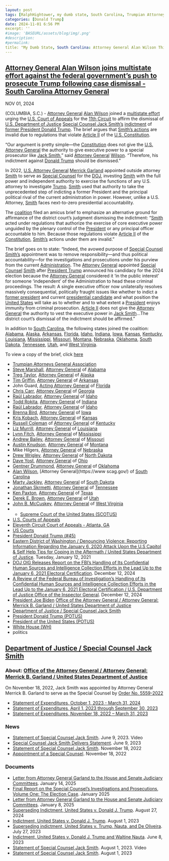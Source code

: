 ```yaml
---
layout: post
tags: [RalphHightower, my dumb state, South Carolina, Trumpian Attorneys General Association, Steve Marshall, Alabama, Treg Taylor, Alaska, Tim Griffin, Arkansas, John Guard, Acting Florida, Chris Carr, Georgia, Raúl Labrador, Idaho, Todd Rokita, Indiana, Raúl Labrador, Idaho, Brenna Bird, Iowa, Kris Kobach, Kansas, Russell Coleman, Kentucky, Liz Murrill, Louisiana, Lynn Fitch, Mississippi, Andrew Bailey, Missouri, Austin Knudson, Montana, Mike Hilgers, Nebraska, Drew Wrigley, North Dakota, Dave Yost, Ohio, Gentner Drummond, Oklahoma, Alan Wilson, South Carolina, Marty Jackley, South Dakota, Jonathan Skrmetti, Tennessee, Ken Paxton, Texas, Derek E. Brown, Utah, John B. McCuskey, West Virginia, Supreme Court of the United States (SCOTUS), U.S. Courts of Appeals, Eleventh Circuit Court of Appeals - Atlanta, GA, Superseding Indictment, United States v. Donald J. Trump, US Courts, President Donald Trump (#45), Eastern District of Washington / Denouncing Violence; Reporting Information Regarding the January 6 2020 Attack Upon the U.S Capitol & Self Help Tips for Coping in the Aftermath / United States Department of Justice. Tuesday January 12 2021, DOJ OIG Releases Report on the FBI’s Handling of Its Confidential Human Sources and Intelligence Collection Efforts in the Lead Up to the January 6 2021 Electoral Certification. December 12 2024, A Review of the Federal Bureau of Investigation’s Handling of Its Confidential Human Sources and Intelligence Collection Efforts in the Lead Up to the January 6 2021 Electoral Certification / U.S. Department of Justice Office of the Inspector General. December 12 2024, President Joe Biden Office of the Attorney General, Merrick B. Garland, Department of Justice, Special Counsel Jack Smith, President Donald Trump (POTUS), President of the United States (POTUS), White House (WH), politics]
categories: [Donald Trump]
date: 2024-11-01 6:56 PM
excerpt: ''
#image: 'BASEURL/assets/blog/img/.png'
#description:
#permalink:
title: "My Dumb State, South Carolina: Attorney General Alan Wilson Thinks That Trying to Overthrow An Election and Incite An Insurrection Is Legal"
---
```



## [Attorney General Alan Wilson joins multistate effort against the federal government’s push to prosecute Trump following case dismissal - South Carolina Attorney General](https://www.scag.gov/about-the-office/news/attorney-general-alan-wilson-joins-multistate-effort-against-the-federal-government-s-push-to-prosecute-trump-following-case-dismissal/)

NOV 01, 2024

(COLUMBIA, S.C.) - [Attorney General](https://www.scag.gov/) [Alan Wilson](https://www.scag.gov/about-the-office/meet-the-attorney-general/) joined a [multistate effort](https://republicanags.com/) urging the [U.S. Court of Appeals](https://www.uscourts.gov/about-federal-courts/court-role-and-structure/about-us-courts-appeals) for the [11th Circuit](https://www.uscourts.gov/federal-court-finder/location/276) to affirm the dismissal of [U.S. Department of Justice](https://www.justice.gov/) [Special Counsel Jack Smith’s](https://www.justice.gov/archives/sco-smith) [indictment](https://www.justice.gov/sco-smith/media/1366521/dl) of [former President Donald Trump](https://trumpwhitehouse.archives.gov/). The brief argues that [Smith’s actions](https://www.justice.gov/archives/sco-smith) are invalid due to regulations that violate [Article II](https://constitution.congress.gov/constitution/article-2/) of the [U.S. Constitution](https://constitution.congress.gov/).

“Our argument is pretty simple—the [Constitution](https://constitution.congress.gov/) does not give the [U.S. Attorney General](https://www.justice.gov/ag/bio/attorney-general-merrick-b-garland) the authority to give executive power to a special prosecutor like [Jack Smith](https://www.justice.gov/archives/sco-smith),” said [Attorney General](https://www.scag.gov/) [Wilson](https://www.scag.gov/about-the-office/meet-the-attorney-general/). “Therefore, his indictment against [Donald Trump](https://trumpwhitehouse.archives.gov/) should be dismissed.”

In 2022, [U.S. Attorney General](https://www.justice.gov/) [Merrick Garland](https://www.justice.gov/ag/bio/attorney-general-merrick-b-garland) appointed outside attorney [Smith](https://www.justice.gov/archives/sco-smith) to serve as [Special Counsel](https://www.justice.gov/archives/sco-smith) for the [DOJ](https://www.justice.gov/), investing [Smith](https://www.justice.gov/archives/sco-smith) with the full power and independent authority to exercise the functions of any U.S. attorney to investigate [Trump](https://trumpwhitehouse.archives.gov/). [Smith](https://www.justice.gov/archives/sco-smith) used that authority to take the unprecedented step of indicting a former President and the principal political rival of the current administration in power. However, unlike a U.S. Attorney, [Smith](https://www.justice.gov/archives/sco-smith) faces next-to-zero presidential accountability.

The [coalition](https://republicanags.com/) filed an amicus brief to emphasize an alternative ground for affirmance of the district court’s judgment dismissing the indictment: “[Smith](https://www.justice.gov/archives/sco-smith) acted under regulations that authorize the exercise of core executive power unguided by the plenary control of the [President](https://www.whitehouse.gov/) or any principal officer accountable to him. Because those regulations violate [Article II](https://constitution.congress.gov/constitution/article-2/) of the [Constitution](https://constitution.congress.gov/), [Smith’s](https://www.justice.gov/archives/sco-smith) actions under them are invalid.”

The brief goes on to state: “Indeed, the avowed purpose of [Special Counsel](https://www.justice.gov/archives/sco-smith) [Smith’s](https://www.justice.gov/archives/sco-smith) appointment was to remove responsibility—and thus political accountability—for the investigations and prosecutions under his purview from the current [Administration](https://bidenwhitehouse.archives.gov/). The [Attorney General](https://www.justice.gov/ag/bio/attorney-general-merrick-b-garland) appointed [Special Counsel](https://www.justice.gov/archives/sco-smith) [Smith](https://www.justice.gov/archives/sco-smith) after [President Trump](https://trumpwhitehouse.archives.gov/) announced his candidacy for the 2024 election because the [Attorney General](https://www.justice.gov/) considered it ‘in the public interest’ for someone ‘independent’ of the Administration to head these criminal proceedings. The result: A single executive officer now unilaterally resolves massively consequential, politically fraught issues like whether to indict a [former president](https://trumpwhitehouse.archives.gov/) and current [presidential candidate](https://trumpwhitehouse.archives.gov/) and what position the [United States](https://www.usa.gov/) will take as to whether and to what extent a [President](https://www.whitehouse.gov/) enjoys immunity from criminal prosecution. [Article II](https://constitution.congress.gov/constitution/article-2/) does not give the [Attorney General](https://www.justice.gov/) the authority to vest the executive power in [Jack Smith](https://www.justice.gov/archives/sco-smith)…The district court’s dismissal of the indictment should be affirmed.”

In addition to [South Carolina](https://www.scag.gov/), the following states joined the coalition: [Alabama](https://www.alabamaag.gov/), [Alaska](https://law.alaska.gov/), [Arkansas](https://arkansasag.gov/), [Florida](https://www.myflorida.com/), [Idaho](https://www.ag.idaho.gov/), [Indiana](https://www.in.gov/attorneygeneral/), [Iowa](https://www.iowaattorneygeneral.gov/), [Kansas](https://www.ag.ks.gov/), [Kentucky](https://ag.ky.gov/), [Louisiana](https://ag.louisiana.gov/), [Mississippi](https://www.ms.gov/Agencies/attorney-general), [Missouri](https://ago.mo.gov/), [Montana](https://dojmt.gov/), [Nebraska](https://ago.nebraska.gov/), [Oklahoma](https://oklahoma.gov/oag.html), [South Dakota](https://atg.sd.gov/#gsc.tab=0), [Tennessee](https://www.tn.gov/attorneygeneral.html), [Utah](https://attorneygeneral.utah.gov/), and [West Virginia](https://ago.wv.gov/).

To view a copy of the brief, click [here](https://www.scag.gov/media/hiijyucp/us-v-trump-fl-ia-multistate-amicus-as-filed.pdf)

- [Trumpian Attorneys General Association](https://republicanags.com/)
- [Steve Marshall](https://www.alabamaag.gov/about/), [Attorney General](https://www.alabamaag.gov/) of [Alabama](https://www.alabama.gov/)
- [Treg Taylor](https://law.alaska.gov/department/about.html), [Attorney General](https://law.alaska.gov/) of [Alaska](https://www.alaska.gov/)
- [Tim Griffin](https://arkansasag.gov/meet-tim/), [Attorney General](https://arkansasag.gov/) of [Arkansas](https://www.az.gov/)
- John Guard, [Acting Attorney General](https://www.myfloridalegal.com/) of [Florida](https://www.myflorida.com/)
- [Chris Carr](https://georgia.gov/chris-carr), [Attorney General](https://law.georgia.gov/) of [Georgia](https://georgia.gov/)
- [Raúl Labrador](https://www.ag.idaho.gov/about/), [Attorney General](https://www.ag.idaho.gov/) of [Idaho](https://www.idaho.gov/)
- [Todd Rokita](https://www.in.gov/attorneygeneral/about-the-office/about-the-attorney-general/), [Attorney General](https://www.in.gov/attorneygeneral/) of [Indiana](https://www.in.gov/)
- [Raúl Labrador](https://www.ag.idaho.gov/about/), [Attorney General](https://www.ag.idaho.gov/) of [Idaho](https://www.idaho.gov/)
- [Brenna Bird](https://www.iowaattorneygeneral.gov/about-us/about-attorney-general-brenna-bird), [Attorney General](https://www.iowaattorneygeneral.gov/) of [Iowa](https://www.iowa.gov/)
- [Kris Kobach](https://www.ag.ks.gov/about-us/attorney-general-kris-w-kobach), [Attorney General](https://www.ag.ks.gov/) of [Kansas](https://www.kansas.gov/)
- [Russell Coleman](https://ag.ky.gov/about/Pages/Attorney-General.aspx) of [Attorney General](https://ag.ky.gov/) of [Kentucky](https://www.kentucky.gov/)
- [Liz Murrill](https://ag.louisiana.gov/About), [Attorney General](https://ag.louisiana.gov/) of [Louisiana](https://www.louisiana.gov/)
- [Lynn Fitch](https://attorneygenerallynnfitch.com/), [Attorney General](https://www.ms.gov/Agencies/attorney-general) of [Mississippi](https://www.ms.gov/)
- [Andrew Bailey](https://ago.mo.gov/about-us/about-ag-bailey/), [Attorney General](https://ago.mo.gov/) of [Missouri](https://www.mo.gov/)
- [Austin Knudson](https://dojmt.gov/attorney-generals-office/about-austin-knudsen/), [Attorney General](https://dojmt.gov/) of [Montana](https://www.mt.gov/)
- Mike Hilgers, [Attorney General](https://ago.nebraska.gov/) of [Nebraska](https://www.nebraska.gov/)
- [Drew Wrigley](https://attorneygeneral.nd.gov/attorney-generals-office/), [Attorney General](https://attorneygeneral.nd.gov/) of [North Dakota](https://www.nd.gov/)
- [Dave Yost](https://www.ohioattorneygeneral.gov/About-AG/Dave-Yost), [Attorney General](https://www.ohioattorneygeneral.gov/) of [Ohio](https://ohio.gov/)
- [Gentner Drummond](https://oklahoma.gov/oag/about/bio.html), [Attorney General](https://oklahoma.gov/oag.html) of [Oklahoma](https://oklahoma.gov/)
- [Alan Wilson](https://www.scag.gov/about-the-office/meet-the-attorney-general/), [Attorney General](https://www scag.gov/) of [South Carolina](https://www.sc.gov/)
- [Marty Jackley](https://atg.sd.gov/OurOffice/bio.aspx#gsc.tab=0), [Attorney General](https://atg.sd.gov/#gsc.tab=0) of [South Dakota](https://www.sd.gov/)
- [Jonathan Skrmetti](https://www.tn.gov/attorneygeneral/about-the-office/general-skrmetti.html), [Attorney General](https://www.tn.gov/attorneygeneral.html) of [Tennessee](https://www.tn.gov/)
- [Ken Paxton](https://www.texasattorneygeneral.gov/about-office), [Attorney General](https://www.texasattorneygeneral.gov/) of [Texas](https://www.texas.gov/)
- [Derek E. Brown](https://attorneygeneral.utah.gov/staff/derek-brown/), [Attorney General](https://attorneygeneral.utah.gov/) of [Utah](https://www.utah.gov/)
- [John B. McCuskey](https://ago.wv.gov/about/Pages/Meet-The-Attorney-General.aspx), [Attorney General](https://ago.wv.gov/Pages/default.aspx) of [West Virginia](https://www.wv.gov/)
- - [Supreme Court of the United States (SCOTUS)](https://www.supremecourt.gov/)
- [U.S. Courts of Appeals](https://www.uscourts.gov/about-federal-courts/court-role-and-structure/about-us-courts-appeals)
- [Eleventh Circuit Court of Appeals - Atlanta, GA](https://www.uscourts.gov/federal-court-finder/location/276)
- [US Courts](https://www.uscourts.gov/)
- [President Donald Trump (#45)](https://trumpwhitehouse.archives.gov)
- [Eastern District of Washington / Denouncing Violence; Reporting Information Regarding the January 6, 2020 Attack Upon the U.S Capitol & Self Help Tips for Coping in the Aftermath / United States Department of Justice](https://www.justice.gov/usao-edwa/pr/denouncing-violence-reporting-information-regarding-january-6-2020-attack-upon-us). Tuesday, January 12, 2021
- [DOJ OIG Releases Report on the FBI’s Handling of Its Confidential Human Sources and Intelligence Collection Efforts in the Lead Up to the January 6, 2021 Electoral Certification](https://oig.justice.gov/news/doj-oig-releases-report-fbis-handling-its-confidential-human-sources-and-intelligence). December 12, 2024
- [A Review of the Federal Bureau of Investigation’s Handling of Its Confidential Human Sources and Intelligence Collection Efforts in the Lead Up to the January 6, 2021 Electoral Certification / U.S. Department of Justice Office of the Inspector General](https://oig.justice.gov/reports/review-federal-bureau-investigations-handling-its-confidential-human-sources-and). December 12, 2024
- [President Joe Biden](https://bidenwhitehouse.archives.gov/) [Office of the Attorney General / Attorney General: Merrick B. Garland / United States Department of Justice](https://www.justice.gov/ag/bio/attorney-general-merrick-b-garland)
- [Department of Justice / Special Counsel Jack Smith](https://www.justice.gov/archives/sco-smith)
- [President Donald Trump (POTUS)](https://www.whitehouse.gov/administration/donald-j-trump/)
- [President of the United States (POTUS)](https://www.whitehouse.gov/)
- [White House (WH)](https://www.whitehouse.gov/)
- politics

## [Department of Justice / Special Counsel Jack Smith](https://www.justice.gov/archives/sco-smith)
### About: [Office of the Attorney General / Attorney General: Merrick B. Garland / United States Department of Justice](https://www.justice.gov/ag/bio/attorney-general-merrick-b-garland)
On November 18, 2022, Jack Smith was appointed by Attorney General Merrick B. Garland to serve as the Special Counsel by [Order No. 5559-2022](https://www.justice.gov/archives/opa/media/1260551/dl?inline)
- [Statement of Expenditures, October 1, 2023 - March 31, 2024](https://www.justice.gov/sco-smith/media/1364941/dl)
- [Statement of Expenditures, April 1, 2023 through September 30, 2023](https://www.justice.gov/d9/2024-01/SCO%20John%20L.%20Smith%20-%20SOE%20-%20Apr%201%202023%20to%20Sept%2030%202023_final%201.5.2024_0.pdf)
- [Statement of Expenditures, November 18, 2022 – March 31, 2023](https://www.justice.gov/archives/media/1304386/dl?inline)
### News
- [Statement of Special Counsel Jack Smith](https://www.justice.gov/opa/video/statement-special-counsel-jack-smith). June 9, 2023. Video
- [Special Counsel Jack Smith Delivers Statement](https://www.justice.gov/archives/sco-smith/speech/special-counsel-jack-smith-delivers-statement). June 9, 2023
- [Statement of Special Counsel Jack Smith](https://www.justice.gov/archives/sco-smith/pr/statement-special-counsel-jack-smith). November 18, 2022
- [Appointment of a Special Counsel](https://www.justice.gov/opa/pr/appointment-special-counsel-0). November 18, 2022
### Documents 
- [Letter from Attorney General Garland to the House and Senate Judiciary Committees](https://www.justice.gov/storage/GarlandLetter20250114.pdf). January 14, 2025
- [Final Report on the Special Counsel’s Investigations and Prosecutions, Volume One: The Election Case](https://www.justice.gov/storage/Report-of-Special-Counsel-Smith-Volume-1-January-2025.pdf). January 2025
- [Letter from Attorney General Garland to the House and Senate Judiciary Committees](https://www.justice.gov/media/1383641/dl). January 8, 2025
- [Superseding Indictment, United States v. Donald J. Trump](https://www.justice.gov/sco-smith/media/1366521/dl). August 27, 2024
- [Indictment, United States v. Donald J. Trump](https://www.justice.gov/storage/US_v_Trump_23_cr_257.pdf). August 1, 2023
- [Superseding indictment, United States v. Trump, Nauta, and De Oliveira](https://www.justice.gov/storage/US-v-Trump-Nauta-De-Oliveira-23-80101.pdf). July 27, 2023
- [Indictment, United States v. Donald J. Trump and Waltine Nauta](https://www.justice.gov/storage/US_v_Trump-Nauta_23-80101.pdf). June 8, 2023
- [Statement of Special Counsel Jack Smith](https://www.justice.gov/archives/sco-smith/video/statement-special-counsel-jack-smith). August 1, 2023. Video
- [Statement of Special Counsel Jack Smith](https://www.justice.gov/archives/sco-smith/speech/special-counsel-jack-smith-delivers-statement-0). August 1, 2023
